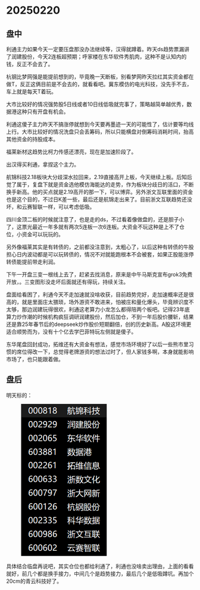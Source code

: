# 20250220



## 盘中

利通主力如果今天一定要压盘那没办法继续等，汉得就蹲着。昨天ds趋势票漏讲了润建股份，今天2连板超预期；呼家楼在东华软件秀肌肉，这种不是认知内的钱，反正不会去了。

杭钢比梦网强是能提前想到的，毕竟晚一天断板，别看梦网昨天拉红其实资金都在做T，反正这俩目前是不会去的，就看看吧。冀东模仿的电光科技，没先手不去，车上就是每天T着玩。

大市比较好的情况强势股5日线或者10日线低吸就完事了，策略越简单越优秀，数据港这种只有开盘有机会。

利通这傻子主力昨天不搞涨停就想到今天要再墨迹一天的可能性了，估计要等均线上行。大市比较好的情况洗盘只会丢筹码，所以只能横盘对倒筹码消耗时间，抬高其他资金的持股成本。

福莱新材这趋势比柯力传感还漂亮，现在是加速阶段了。

出汉得买利通，拿捏这个主力。

航锦科技2.18板块大分歧深水拉回来，2.19直接高开上板，今天继续上板。后知后觉了属于，复盘下就是资金选他模仿海能达的走势，作为板块分歧日的活口，不断换手新高。他的买点就是2.19高开的那一下，可以博弈。另外浙文互联里面的资金也是这个目的，不过日K差一些，最后还是航锦走出来了。目前浙文互联趋势还没坏，和云赛智联一样，可以考虑低吸。

四川金顶二板的时候就注意了，也是走的ds，不过看着像做盘的，还是胆子小了，这票光最近一年多就有两次5连板一次6连板。大资金不玩这种是上不了仓位，小资金可以玩玩的。

另外像福莱其实是有转债的，之前都没注意到，太粗心了，以后这种有转债的牛股担心日内波动都是可以玩转债的，情况不对就能跑根本不会被套，如果正股能涨停转债能提前带走利润。

下午一开盘三变一根线上去了，赶紧去找消息，原来是中午马斯克宣布grok3免费开放，。三变图形没走坏后面就还有得玩，持续关注。

盘面给看困了，利通今天不走加速就没啥收获，目前趋势完好，走加速概率还是很高的，就是里面庄太猥琐，场外游资不敢进来，怕被庄和量化爆头，毕竟辨识度不太够，那边润建玩得很欢，利通这老算力小龙怎么都得陪两个板吧。记得23年底算力炒作潮的时候机构疯狂调研润建股份，然后加仓，不到一年后股价腰斩，结果还是靠25年春节后的deepseek炒作股价短期翻倍，创的历史新高。A股这环境更适合顺势而为，没有十个亿去学巴菲特玩左侧就是傻子。

东华尾盘回封成功，拓维还有大资金有想法，感觉市场环境好了以后一些熊市里习惯的席位得改一下，总觉得老牌游资的想法过时了，但人家钱多啊，本身就能影响市场了，也只能跟着做。

## 盘后

明天标的：



<figure><img src=".gitbook/assets/屏幕截图 2025-02-20 225230.png" alt=""><figcaption></figcaption></figure>

具体结合临盘再说吧，其实仓位也都给利通了，利通也没啥卖出理由，上面的看看就好，前几个都是换手接力，中间几个是趋势接力，最后几个是低吸蹲坑。再加个20cm的青云科技好了。
